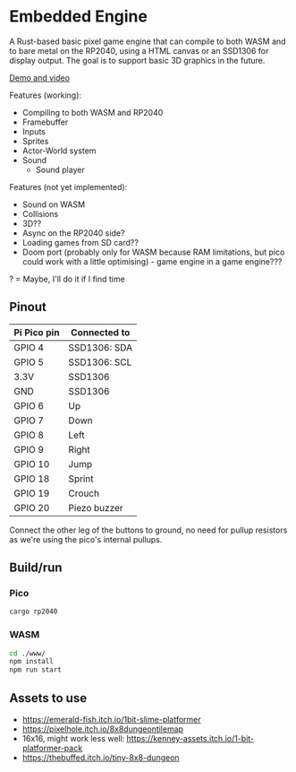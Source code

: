 # Embedded Engine

A Rust-based basic pixel game engine that can compile to both WASM and to bare metal on the RP2040, using a HTML canvas or an SSD1306 for display output. The goal is to support basic 3D graphics in the future.

[Demo and video](https://arcaege.github.io/embedded-engine/)

Features (working):

- Compiling to both WASM and RP2040
- Framebuffer
- Inputs
- Sprites
- Actor-World system
- Sound
  - Sound player

Features (not yet implemented):

- Sound on WASM
- Collisions
- 3D??
- Async on the RP2040 side?
- Loading games from SD card??
- Doom port (probably only for WASM because RAM limitations, but pico could work with a little optimising) - game engine in a game engine???

? = Maybe, I'll do it if I find time

## Pinout

| Pi Pico pin | Connected to |
| ------------|--------------|
| GPIO 4      | SSD1306: SDA |
| GPIO 5      | SSD1306: SCL |
| 3.3V        | SSD1306      |
| GND         | SSD1306      |
| GPIO 6      | Up           |
| GPIO 7      | Down         |
| GPIO 8      | Left         |
| GPIO 9      | Right        |
| GPIO 10     | Jump         |
| GPIO 18     | Sprint       |
| GPIO 19     | Crouch       |
| GPIO 20     | Piezo buzzer |

Connect the other leg of the buttons to ground, no need for pullup resistors as we're using the pico's internal pullups.

## Build/run

### Pico

```bash
cargo rp2040
```

### WASM

```bash
cd ./www/
npm install
npm run start
```

## Assets to use

- <https://emerald-fish.itch.io/1bit-slime-platformer>
- <https://pixelhole.itch.io/8x8dungeontilemap>
- 16x16, might work less well: <https://kenney-assets.itch.io/1-bit-platformer-pack>
- <https://thebuffed.itch.io/tiny-8x8-dungeon>

